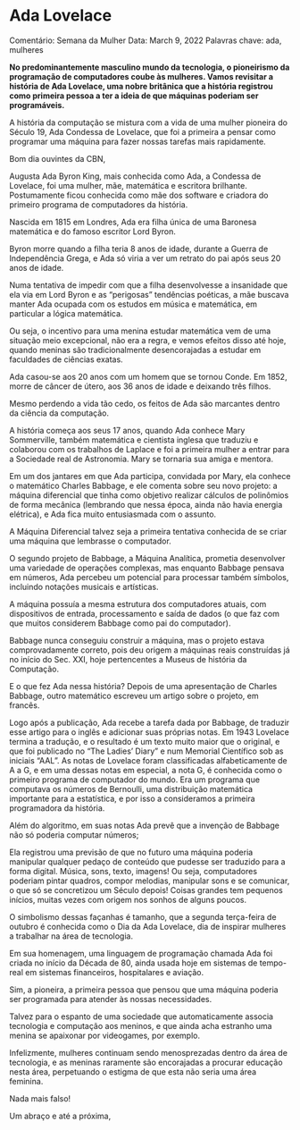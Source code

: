 # Ada Lovelace

Comentário: Semana da Mulher
Data: March 9, 2022
Palavras chave: ada, mulheres

**No predominantemente masculino mundo da tecnologia, o pioneirismo da programação de computadores coube às mulheres. Vamos revisitar a história de Ada Lovelace, uma nobre britânica que a história registrou como primeira pessoa a ter a ideia de que máquinas poderiam ser programáveis.**

A história da computação se mistura com a vida de uma mulher pioneira do Século 19, Ada Condessa de Lovelace, que foi a primeira a pensar como programar uma máquina para fazer nossas tarefas mais rapidamente.

Bom dia ouvintes da CBN,

Augusta Ada Byron King, mais conhecida como Ada, a Condessa de Lovelace, foi uma mulher, mãe, matemática e escritora brilhante. Postumamente ficou conhecida como mãe dos software e criadora do primeiro programa de computadores da história. 

Nascida em 1815 em Londres, Ada era filha única de uma Baronesa matemática e do famoso escritor Lord Byron. 

Byron morre quando a filha teria 8 anos de idade, durante a Guerra de Independência Grega, e Ada só viria a ver um retrato do pai após seus 20 anos de idade.

Numa tentativa de impedir com que a filha desenvolvesse a insanidade que ela via em Lord Byron e as “perigosas” tendências poéticas, a mãe buscava manter Ada ocupada com os estudos em música e matemática, em particular a lógica matemática.

Ou seja, o incentivo para uma menina estudar matemática vem de uma situação meio excepcional, não era a regra, e vemos efeitos disso até hoje, quando meninas são tradicionalmente desencorajadas a estudar em faculdades de ciências exatas.

Ada casou-se aos 20 anos com um homem que se tornou Conde. Em 1852, morre de câncer de útero, aos 36 anos de idade e deixando três filhos.

Mesmo perdendo a vida tão cedo, os feitos de Ada são marcantes dentro da ciência da computação. 

A história começa aos seus 17 anos, quando Ada conhece Mary Sommerville, também matemática e cientista inglesa que traduziu e colaborou com os trabalhos de Laplace e foi a primeira mulher a entrar para a Sociedade real de Astronomia. Mary se tornaria sua amiga e mentora.

Em um dos jantares em que Ada participa, convidada por Mary, ela conhece o matemático Charles Babbage, e ele comenta sobre seu novo projeto: a máquina diferencial que tinha como objetivo realizar cálculos de polinômios de forma mecânica (lembrando que nessa época, ainda não havia energia elétrica), e Ada fica muito entusiasmada com o assunto. 

A Máquina Diferencial talvez seja a primeira tentativa conhecida de se criar uma máquina que lembrasse o computador.

O segundo projeto de Babbage, a Máquina Analítica, prometia desenvolver uma variedade de operações complexas, mas enquanto Babbage pensava em números, Ada percebeu um potencial para processar também símbolos, incluindo notações musicais e artísticas.

A máquina possuía a mesma estrutura dos computadores atuais, com dispositivos de entrada, processamento e saída de dados (o que faz com que muitos considerem Babbage como pai do computador).

Babbage nunca conseguiu construir a máquina, mas o projeto estava comprovadamente correto, pois deu origem a máquinas reais construídas já no início do Sec. XXI, hoje pertencentes a Museus de história da Computação.

E o que fez Ada nessa história? Depois de uma apresentação de Charles Babbage, outro matemático escreveu um artigo sobre o projeto, em francês. 

Logo após a publicação, Ada recebe a tarefa dada por Babbage, de traduzir esse artigo para o inglês e adicionar suas próprias notas. Em 1943 Lovelace termina a tradução, e o resultado é um texto muito maior que o original, e que foi publicado no “The Ladies’ Diary” e num Memorial Científico sob as iniciais “AAL”. As notas de Lovelace foram classificadas alfabeticamente de A a G, e em uma dessas notas em especial, a nota G, é conhecida como o primeiro programa de computador do mundo. Era um programa que computava os números de Bernoulli, uma distribuição matemática importante para a estatística, e por isso a consideramos a primeira programadora da história. 

Além do algoritmo, em suas notas Ada prevê que a invenção de Babbage não só poderia computar números;

Ela registrou uma previsão de que no futuro uma máquina poderia manipular qualquer pedaço de conteúdo que pudesse ser traduzido para a forma digital. Música, sons, texto, imagens! Ou seja, computadores poderiam pintar quadros, compor melodias, manipular sons e se comunicar, o que só se concretizou um Século depois! Coisas grandes tem pequenos inícios, muitas vezes com origem nos sonhos de alguns poucos.

O simbolismo dessas façanhas é tamanho, que a segunda terça-feira de outubro é conhecida como o Dia da Ada Lovelace, dia de inspirar mulheres a trabalhar na área de tecnologia. 

Em sua homenagem, uma linguagem de programação chamada Ada foi criada no início da Década de 80, ainda usada hoje em sistemas de tempo-real em sistemas financeiros, hospitalares e aviação.

Sim, a pioneira, a primeira pessoa que pensou que uma máquina poderia ser programada para atender às nossas necessidades.

Talvez para o espanto de uma sociedade que automaticamente associa tecnologia e computação aos meninos, e que ainda acha estranho uma menina se apaixonar por videogames, por exemplo.

Infelizmente, mulheres continuam sendo menosprezadas dentro da área de tecnologia, e as meninas raramente são encorajadas a procurar educação nesta área, perpetuando o estigma de que esta não seria uma área feminina. 

Nada mais falso!

Um abraço e até a próxima,